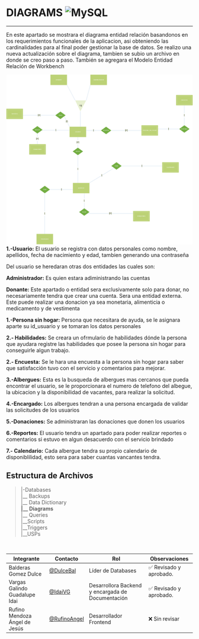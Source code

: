 # DIAGRAMS ![MySQL](https://img.shields.io/badge/MySQL-005C84?style=for-the-badge&logo=mysql&logoColor=white)
---
En este apartado se mostrara el diagrama entidad relación basandonos en los requerimientos funcionales de la aplicacion, asi obteniendo las cardinalidades para al final poder gestionar la base de datos.
Se realizo una nueva actualización sobre el diagrama, tambien se subio un archivo en donde se creo paso a paso.
 También se agregara el Modelo Entidad Relación de Workbench


![Diagrama](/Databases/Diagrams/Diagrama_ER.png)<br>
**1.-Usuario:** El usuario se registra con datos personales como nombre, apellidos, fecha de nacimiento y edad, tambien generando una contraseña

Del usuario se heredaran otras dos entidades las cuales son: 

**Administrador:** Es quien estara adiministrando las cuentas

**Donante:** Este apartado o entidad sera exclusivamente solo para donar, no necesariamente tendra que crear una cuenta. Sera una entidad externa. Este puede realizar una donacion ya sea monetaria, alimenticia o medicamento y de vestimenta


**1.-Persona sin hogar:** Persona que necesitara de ayuda, se le asignara aparte su id_usuario y se tomaran los datos personales

**2.- Habilidades:** Se creara un ofrmulario de habilidades dónde la persona que ayudara registre las habilidades que posee la persona sin hogar para conseguirle algun trabajo.

**2.- Encuesta:** Se le hara una encuesta a la persona sin hogar para saber que satisfacción tuvo con el servicio y comentarios para mejorar.

**3.-Albergues:** Esta es la busqueda de albergues mas cercanos que pueda encontrar el usuario, se le proporcionara el numero de telefono del albegue, la ubicacion y la disponibilidad de vacantes, para realizar la solicitud.

**4.-Encargado:** Los albergues tendran a una persona encargada de validar las solicitudes de los usuarios

**5.-Donaciones:** Se administraran las donaciones que donen los usuarios

**6.-Reportes:** El usuario tendra un apartado para poder realizar reportes o comentarios si estuvo en algun desacuerdo con el servicio brindado

**7.- Calendario:** Cada albergue tendra su propio calendario de disponiblilidad, esto sera para saber cuantas vancantes tendra.

   ## Estructura de Archivos
   >|-Databases <br>
   >|__ Backups<br>
   >|__ Data Dictionary<br>
   >**|__ Diagrams**<br>
   >|__ Queries <br>
   >|__Scripts<br>
   >|__Triggers<br>
   >|__USPs<br>
   <br> 

   |Integrante|Contacto|Rol|Observaciones|
   |----------|--------|---|-------------|
   |Balderas Gomez Dulce|[@DulceBal](https://github.com/Josue-Martinez-Otero)|Líder de Databases|✅ Revisado y aprobado.|
   |Vargas Galindo Guadalupe Idai  |[@IdaiVG](https://github.com/IdaiVG)|Desarrollora Backend y encargada de Documentación|✅ Revisado y aprobado.|
   |Rufino Mendoza Ángel de Jesús|[@RufinoAngel](https://github.com/RufinoAngel)|Desarrollador Frontend|❌ Sin revisar|


